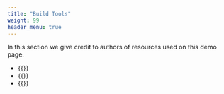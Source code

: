```yaml
---
title: "Build Tools"
weight: 99
header_menu: true
---
```

In this section we give credit to authors of resources used on this demo page.

- {{<extlink text="Website created with HUGO" href="https://gohugo.io/" icon="fa fa-external-link">}}
- {{<extlink text="Layout is a modified HUGO-scroll theme" href="https://github.com/zjedi/hugo-scroll" icon="fa fa-external-link">}}
- {{<extlink text="Web hosting with Netlify" href="https://www.netlify.com/" icon="fa fa-external-link">}}
